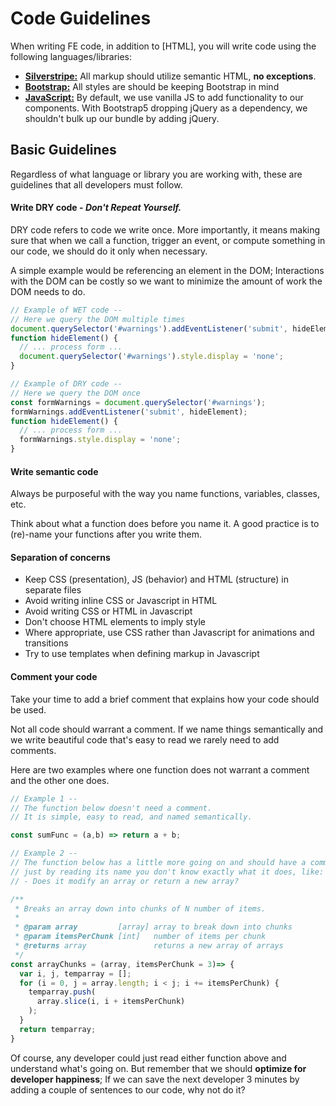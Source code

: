 # Code Guidelines

When writing FE code, in addition to [HTML], you will write code using the following languages/libraries:

* [**Silverstripe:**](./Silverstripe.md) All markup should utilize semantic HTML, **no exceptions**.
* [**Bootstrap:**](./Bootstrap.md) All styles are should be keeping Bootstrap in mind
* [**JavaScript:**](./JavaScript.md) By default, we use vanilla JS to add functionality to our components. With Bootstrap5 dropping jQuery as a dependency, we shouldn't bulk up our bundle by adding jQuery.

## Basic Guidelines

Regardless of what language or library you are working with, these are guidelines that all developers must follow.

#### Write DRY code - *Don't Repeat Yourself.*

DRY code refers to code we write once. More importantly, it means making sure that when we call a function, trigger an event, or compute something in our code, we should do it only when necessary.

A simple example would be referencing an element in the DOM; Interactions with the DOM can be costly so we want to minimize the amount of work the DOM needs to do.

```js
// Example of WET code --
// Here we query the DOM multiple times
document.querySelector('#warnings').addEventListener('submit', hideElement);
function hideElement() {
  // ... process form ...
  document.querySelector('#warnings').style.display = 'none';
}

// Example of DRY code --
// Here we query the DOM once
const formWarnings = document.querySelector('#warnings');
formWarnings.addEventListener('submit', hideElement);
function hideElement() {
  // ... process form ...
  formWarnings.style.display = 'none';
}
```

#### Write semantic code

Always be purposeful with the way you name functions, variables, classes, etc.

Think about what a function does before you name it. A good practice is to (re)-name your functions after you write them.

#### Separation of concerns

* Keep CSS (presentation), JS (behavior) and HTML (structure) in separate files
* Avoid writing inline CSS or Javascript in HTML
* Avoid writing CSS or HTML in Javascript
* Don't choose HTML elements to imply style
* Where appropriate, use CSS rather than Javascript for animations and transitions
* Try to use templates when defining markup in Javascript

#### Comment your code

Take your time to add a brief comment that explains how your code should be used.

Not all code should warrant a comment. If we name things semantically and we write beautiful code that's easy to read we rarely need to add comments.

Here are two examples where one function does not warrant a comment and the other one does.

```js
// Example 1 --
// The function below doesn't need a comment.
// It is simple, easy to read, and named semantically.

const sumFunc = (a,b) => return a + b;

// Example 2 --
// The function below has a little more going on and should have a comment;
// just by reading its name you don't know exactly what it does, like:
// - Does it modify an array or return a new array?

/**
 * Breaks an array down into chunks of N number of items.
 *
 * @param array         [array] array to break down into chunks
 * @param itemsPerChunk [int]   number of items per chunk
 * @returns array               returns a new array of arrays
 */
const arrayChunks = (array, itemsPerChunk = 3)=> {
  var i, j, temparray = [];
  for (i = 0, j = array.length; i < j; i += itemsPerChunk) {
    temparray.push(
      array.slice(i, i + itemsPerChunk)
    );
  }
  return temparray;
}
```

Of course, any developer could just read either function above and understand what's going on. But remember that we should **optimize for developer happiness**; If we can save the next developer 3 minutes by adding a couple of sentences to our code, why not do it?
